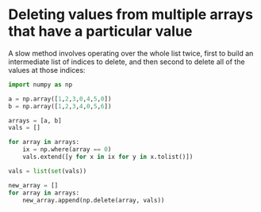 # Deleting values from multiple arrays that have a particular value

A slow method involves operating over the whole list twice, first to build an intermediate list of indices to delete, and then second to delete all of the values at those indices:

```python
import numpy as np

a = np.array([1,2,3,0,4,5,0])
b = np.array([1,2,3,4,0,5,6])

arrays = [a, b]
vals = []

for array in arrays:
    ix = np.where(array == 0)
    vals.extend([y for x in ix for y in x.tolist()])

vals = list(set(vals))

new_array = []
for array in arrays:
    new_array.append(np.delete(array, vals))
```
